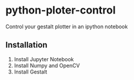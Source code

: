 # python-ploter-control
Control your gestalt plotter in an ipython notebook

## Installation

1. Install Jupyter Notebook
2. Install Numpy and OpenCV
3. Install Gestalt
